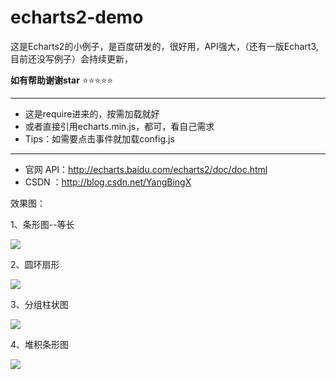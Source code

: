 # echarts2-demo<br />
这是Echarts2的小例子，是百度研发的，很好用，API强大，（还有一版Echart3,目前还没写例子）会持续更新，<br />

**如有帮助谢谢star**   :star::star::star::star::star:

-------
- 这是require进来的，按需加载就好
- 或者直接引用echarts.min.js，都可，看自己需求 
- Tips：如需要点击事件就加载config.js
 
-------

- 官网 API：http://echarts.baidu.com/echarts2/doc/doc.html
- CSDN ：http://blog.csdn.net/YangBingX



  

效果图：


1、条形图--等长

<img src="img/条形图--等长.png" />


2、圆环扇形

<img src="img/圆环扇形.png" />


3、分组柱状图

<img src="img/分组柱状图.png" />


4、堆积条形图

<img src="img/堆积条形图.png" />








